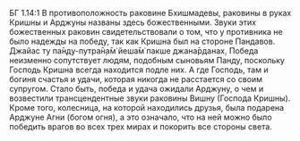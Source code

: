 БГ 1.14:1	В противоположность раковине Бхишмадевы, раковины в руках Кришны и Арджуны названы здесь божественными. Звуки этих божественных раковин свидетельствовали о том, что у противника не было надежды на победу, так как Кришна был на стороне Пандавов. Джайас ту па̄н̣д̣у-путра̄н̣а̄м̇ йеша̄м̇ пакше джана̄рданах̣. Победа неизменно сопутствует людям, подобным сыновьям Панду, поскольку Господь Кришна всегда находится подле них. А где Господь, там и богиня счастья и удачи, которая никогда не расстается со своим супругом. Стало быть, победа и удача ожидали Арджуну, о чем и возвестили трансцендентные звуки раковины Вишну (Господа Кришны). Кроме того, колесница, на которой находились друзья, была подарена Арджуне Агни (богом огня), а это означало, что на ней можно было победить врагов во всех трех мирах и покорить все стороны света.